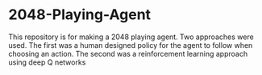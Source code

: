 # 2048-Playing-Agent

This repository is for making a 2048 playing agent.
Two approaches were used.
The first was a human designed policy for the agent to follow when choosing an action.
The second was a reinforcement learning approach using deep Q networks
